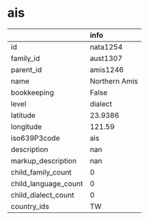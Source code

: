 # ais
|                      | info          |
|:---------------------|:--------------|
| id                   | nata1254      |
| family_id            | aust1307      |
| parent_id            | amis1246      |
| name                 | Northern Amis |
| bookkeeping          | False         |
| level                | dialect       |
| latitude             | 23.9386       |
| longitude            | 121.59        |
| iso639P3code         | ais           |
| description          | nan           |
| markup_description   | nan           |
| child_family_count   | 0             |
| child_language_count | 0             |
| child_dialect_count  | 0             |
| country_ids          | TW            |